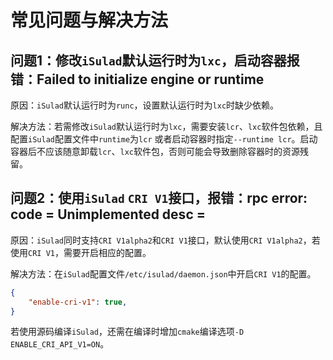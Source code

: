 # 常见问题与解决方法

## **问题1：修改`iSulad`默认运行时为`lxc`，启动容器报错：Failed to initialize engine or runtime**

原因：`iSulad`默认运行时为`runc`，设置默认运行时为`lxc`时缺少依赖。

解决方法：若需修改`iSulad`默认运行时为`lxc`，需要安装`lcr`、`lxc`软件包依赖，且配置`iSulad`配置文件中`runtime`为`lcr`
或者启动容器时指定`--runtime lcr`。启动容器后不应该随意卸载`lcr`、`lxc`软件包，否则可能会导致删除容器时的资源残留。

## **问题2：使用`iSulad` `CRI V1`接口，报错：rpc error: code = Unimplemented desc =**

原因：`iSulad`同时支持`CRI V1alpha2`和`CRI V1`接口，默认使用`CRI V1alpha2`，若使用`CRI V1`，需要开启相应的配置。

解决方法：在`iSulad`配置文件`/etc/isulad/daemon.json`中开启`CRI V1`的配置。

```json
{
    "enable-cri-v1": true,
}
```

若使用源码编译`iSulad`，还需在编译时增加`cmake`编译选项`-D ENABLE_CRI_API_V1=ON`。
